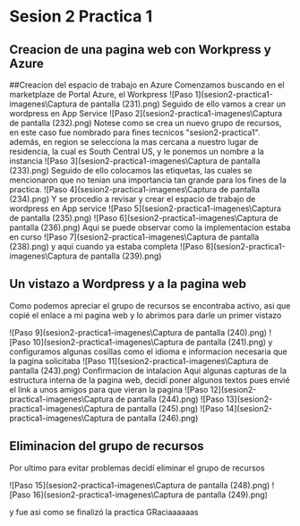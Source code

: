 # Sesion 2 Practica 1
## Creacion de una pagina web con Workpress y Azure

##Creacion del espacio de trabajo en Azure
Comenzamos buscando en el marketplaze de Portal Azure, el Workpress
![Paso 1](sesion2-practica1-imagenes\Captura de pantalla (231).png)
Seguido de ello vamos a crear un wordpress en App Service
![Paso 2](sesion2-practica1-imagenes\Captura de pantalla (232).png)
Notese como se crea un nuevo grupo de recursos, en este caso fue nombrado para fines tecnicos "sesion2-practica1".
además, en region se selecciona la mas cercana a nuestro lugar de residencia, la cual es South Central US, y le ponemos un nombre a la instancia 
![Paso 3](sesion2-practica1-imagenes\Captura de pantalla (233).png)
Seguido de ello colocamos las etiquetas, las cuales se mencionaron que no tenian una importancia tan grande para los fines de la practica.
![Paso 4](sesion2-practica1-imagenes\Captura de pantalla (234).png)
Y se procedio a revisar y crear el espacio de trabajo de wordpress en App service
![Paso 5](sesion2-practica1-imagenes\Captura de pantalla (235).png)
![Paso 6](sesion2-practica1-imagenes\Captura de pantalla (236).png)
Aqui se puede observar como la implementacion estaba en curso 
![Paso 7](sesion2-practica1-imagenes\Captura de pantalla (238).png)
y aqui cuando ya estaba completa
![Paso 8](sesion2-practica1-imagenes\Captura de pantalla (239).png)

## Un vistazo a Wordpress y a la pagina web 
Como podemos apreciar el grupo de recursos se encontraba activo, asi que copié el enlace a mi pagina web y lo abrimos para darle un primer vistazo

![Paso 9](sesion2-practica1-imagenes\Captura de pantalla (240).png)
![Paso 10](sesion2-practica1-imagenes\Captura de pantalla (241).png)
y configuramos algunas cosillas como el idioma e informacion necesaria que la pagina solicitaba 
![Paso 11](sesion2-practica1-imagenes\Captura de pantalla (243).png)
Confirmacion de intalacion 
Aqui algunas capturas de la estructura interna de la pagina web, decidí poner algunos textos pues envié el link a unos amigos para que vieran la pagina 
![Paso 12](sesion2-practica1-imagenes\Captura de pantalla (244).png)
![Paso 13](sesion2-practica1-imagenes\Captura de pantalla (245).png)
![Paso 14](sesion2-practica1-imagenes\Captura de pantalla (246).png)
## Eliminacion del grupo de recursos
Por ultimo para evitar problemas decidí eliminar el grupo de recursos 

![Paso 15](sesion2-practica1-imagenes\Captura de pantalla (248).png)
![Paso 16](sesion2-practica1-imagenes\Captura de pantalla (249).png)

y fue asi como se finalizó la practica
GRaciaaaaaas
